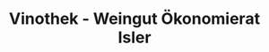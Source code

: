 ---
title: "Vinothek - Weingut Ökonomierat Isler"
url: /neustadt-an-der-weinstrasse/vinothek-weingut-oekonomierat-isler/
shop: Spirituosen
---